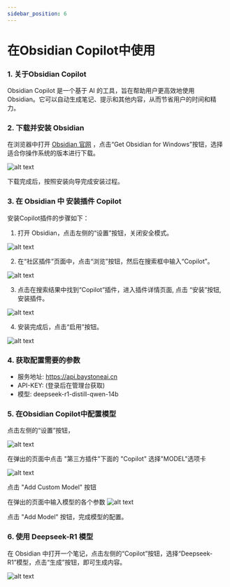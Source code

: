```yaml
---
sidebar_position: 6
---
```


# 在Obsidian Copilot中使用 

### 1. 关于Obsidian Copilot

Obsidian Copilot 是一个基于 AI 的工具，旨在帮助用户更高效地使用 Obsidian。它可以自动生成笔记、提示和其他内容，从而节省用户的时间和精力。

### 2. 下载并安装 Obsidian

在浏览器中打开 [Obsidian 官网](https://obsidian.md/)  ，点击“Get Obsidian for Windows”按钮，选择适合你操作系统的版本进行下载。

![alt text](img/ob-1.png)

下载完成后，按照安装向导完成安装过程。


### 3. 在 Obsidian 中 安装插件 Copilot

安装Copilot插件的步骤如下：
1. 打开 Obsidian，点击左侧的“设置”按钮，关闭安全模式。

![alt text](img/ob-2.png)

2. 在“社区插件”页面中，点击“浏览”按钮，然后在搜索框中输入“Copilot”。

![alt text](img/ob-3.png)

3. 点击在搜索结果中找到“Copilot”插件，进入插件详情页面, 点击 “安装”按钮, 安装插件。

![alt text](img/ob-4.png)

4. 安装完成后，点击“启用”按钮。

![alt text](img/ob-5.png)

### 4. 获取配置需要的参数

- 服务地址: https://api.baystoneai.cn 
- API-KEY: (登录后在管理台获取)  
- 模型: deepseek-r1-distill-qwen-14b


### 5. 在Obsidian Copilot中配置模型

点击左侧的“设置”按钮，

![alt text](img/ob-6.png)

在弹出的页面中点击 "第三方插件"下面的 "Copilot"  选择"MODEL"选项卡

![alt text](img/ob-7.png)

点击 "Add Custom Model" 按钮

在弹出的页面中输入模型的各个参数
![alt text](img/ob-8.png)

点击 "Add Model" 按钮，完成模型的配置。


### 6. 使用 Deepseek-R1 模型

在 Obsidian 中打开一个笔记，点击左侧的“Copilot”按钮，选择“Deepseek-R1”模型，点击“生成”按钮，即可生成内容。

![alt text](img/ob-10.png)








							
